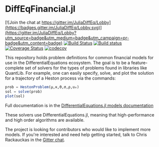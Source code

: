 # DiffEqFinancial.jl

[![Join the chat at https://gitter.im/JuliaDiffEq/Lobby](https://badges.gitter.im/JuliaDiffEq/Lobby.svg)](https://gitter.im/JuliaDiffEq/Lobby?utm_source=badge&utm_medium=badge&utm_campaign=pr-badge&utm_content=badge)
[![Build Status](https://travis-ci.org/JuliaDiffEq/FinancialModels.jl.svg?branch=master)](https://travis-ci.org/JuliaDiffEq/DiffEqFinancial.jl)
[![Build status](https://ci.appveyor.com/api/projects/status/42tnad82igd599v6?svg=true)](https://ci.appveyor.com/project/ChrisRackauckas/diffeqfinancial-jl)
[![Coverage Status](https://coveralls.io/repos/github/JuliaDiffEq/FinancialModels.jl/badge.svg)](https://coveralls.io/github/JuliaDiffEq/DiffEqFinancial.jl)
[![codecov](https://codecov.io/gh/JuliaDiffEq/FinancialModels.jl/branch/master/graph/badge.svg)](https://codecov.io/gh/JuliaDiffEq/DiffEqFinancial.jl)

This repository holds problem definitions for common financial models for use in
the DifferentialEquations ecosystem. The goal is to be a feature-complete set of
solvers for the types of problems found in libraries like QuantLib. For example,
one can easily specify, solve, and plot the solution for a trajectory of a Heston
process via the commands:

```julia
prob = HestonProblem(μ,κ,Θ,σ,ρ,u₀)
sol = solve(prob)
plot(sol)
```

Full documentation is in the
[DifferentialEquations.jl models documentation](http://docs.juliadiffeq.org/latest/models/financial.html)

These solvers use DifferentialEquations.jl, meaning that high-performance and
high order algorithms are available.

The project is looking for contributors who would like to implement more models.
If you're interested and need help getting started, talk to Chris Rackauckas in
the [Gitter chat](https://gitter.im/JuliaDiffEq/Lobby).
